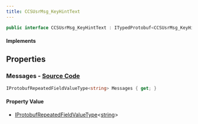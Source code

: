 ```yaml
---
title: CCSUsrMsg_KeyHintText
---
```


```csharp
public interface CCSUsrMsg_KeyHintText : ITypedProtobuf<CCSUsrMsg_KeyHintText>, INativeHandle, INetMessage<CCSUsrMsg_KeyHintText>, IDisposable
```

#### Implements

## Properties

### **Messages** - [Source Code](https://github.com/swiftly-solution/swiftlys2/blob/main/managed/src/SwiftlyS2.Generated/Protobufs/Interfaces/CCSUsrMsg_KeyHintText.cs#L18)

```csharp
IProtobufRepeatedFieldValueType<string> Messages { get; }
```

#### Property Value

- [IProtobufRepeatedFieldValueType](/docs/api/shared/netmessages/iprotobufrepeatedfieldvaluetype-1)<[string](https://learn.microsoft.com/dotnet/api/system.string)>

